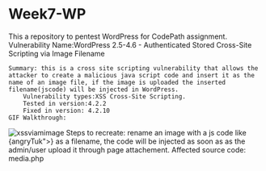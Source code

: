 # Week7-WP
This a repository to pentest WordPress for CodePath assignment.
Vulnerability Name:WordPress 2.5-4.6 - Authenticated Stored Cross-Site Scripting via Image Filename

    Summary: this is a cross site scripting vulnerability that allows the attacker to create a malicious java script code and insert it as the name of an image file, if the image is uploaded the inserted filename(jscode) will be injected in WordPress.
        Vulnerability types:XSS Cross-Site Scripting.
        Tested in version:4.2.2
        Fixed in version: 4.2.10
    GIF Walkthrough:
![xssviamimage](https://user-images.githubusercontent.com/30760006/37509403-7841c352-28b4-11e8-85b1-cc93d7584dbc.gif)
Steps to recreate: rename an image with a js code like {angryTuk">} as a filename, the code will be injected as soon as as the admin/user upload it through page attachement.
    Affected source code: media.php
